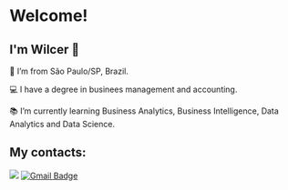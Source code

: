 # Welcome!
## I'm Wilcer 👋

:house_with_garden: I’m from São Paulo/SP, Brazil.

:computer: I have a degree in businees management and accounting.

:books: I’m currently learning Business Analytics, Business Intelligence, Data Analytics and Data Science.

## My contacts:
[<img src="https://img.shields.io/badge/linkedin-%230077B5.svg?&style=for-the-badge&logo=linkedin&logoColor=white" />](https://www.linkedin.com/in/andremarcorio/)
[![Gmail Badge](https://img.shields.io/badge/Gmail-D14836?style=for-the-badge&logo=gmail&logoColor=white&link=mailto:mariana.albor@gmail.com)](mailto:andremarcorio@gmail.com)


<!--
**andremarcorio/andremarcorio** is a ✨ _special_ ✨ repository because its `README.md` (this file) appears on your GitHub profile.



:outbox_tray: 2021 Goals: create a new project and find a new job.
- 🔭 I’m currently working on ...
- 🌱 I’m currently learning ...
- 👯 I’m looking to collaborate on ...
- 🤔 I’m looking for help with ...
- 💬 Ask me about ...
- 📫 How to reach me: ...
- 😄 Pronouns: ...
- ⚡ Fun fact: ...
-->
